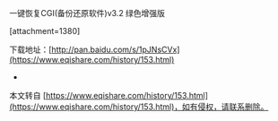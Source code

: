 一键恢复CGI(备份还原软件)v3.2 绿色增强版

\[attachment=1380\]

下载地址：[http://pan.baidu.com/s/1pJNsCVx](https://www.eqishare.com/history/153.html)

-

本文转自 [https://www.eqishare.com/history/153.html](https://www.eqishare.com/history/153.html)，如有侵权，请联系删除。
